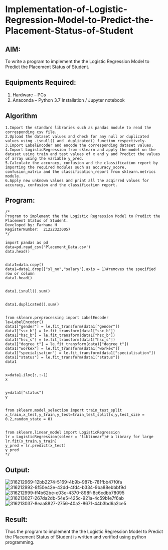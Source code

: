 # Implementation-of-Logistic-Regression-Model-to-Predict-the-Placement-Status-of-Student

## AIM:
To write a program to implement the the Logistic Regression Model to Predict the Placement Status of Student.

## Equipments Required:
1. Hardware – PCs
2. Anaconda – Python 3.7 Installation / Jupyter notebook

## Algorithm
```
1.Import the standard libraries such as pandas module to read the corresponding csv file.
2.Upload the dataset values and check for any null or duplicated values using .isnull() and .duplicated() function respectively.
3.Import LabelEncoder and encode the corresponding dataset values.
4.Import LogisticRegression from sklearn and apply the model on the dataset using train and test values of x and y and Predict the values of array using the variable y_pred.
5.Calculate the accuracy, confusion and the classification report by importing the required modules such as accuracy_score, confusion_matrix and the classification_report from sklearn.metrics module.
6.Apply new unknown values and print all the acqirred values for accuracy, confusion and the classification report. 
```

## Program:
```
/*
Program to implement the the Logistic Regression Model to Predict the Placement Status of Student.
Developed by: Farhana H
RegisterNumber:  212223230057
*/
```
```
import pandas as pd
data=pd.read_csv('Placement_Data.csv')
data.head()


data1=data.copy()
data1=data1.drop(["sl_no","salary"],axis = 1)#removes the specified row or column
data1.head()


data1.isnull().sum()


data1.duplicated().sum()


from sklearn.preprocessing import LabelEncoder
le=LabelEncoder()
data1["gender"] = le.fit_transform(data1["gender"])
data1["ssc_b"] = le.fit_transform(data1["ssc_b"])
data1["hsc_b"] = le.fit_transform(data1["hsc_b"])
data1["hsc_s"] = le.fit_transform(data1["hsc_s"])
data1["degree_t"] = le.fit_transform(data1["degree_t"])
data1["workex"] = le.fit_transform(data1["workex"])
data1["specialisation"] = le.fit_transform(data1["specialisation"])
data1["status"] = le.fit_transform(data1["status"])
data1


x=data1.iloc[:,:-1]
x


y=data1["status"]
y


from sklearn.model_selection import train_test_split
x_train,x_test,y_train,y_test=train_test_split(x,y,test_size = 0.2,random_state = 0)


from sklearn.linear_model import LogisticRegression
lr = LogisticRegression(solver = "liblinear")# a library for large
lr.fit(x_train,y_train)
y_pred = lr.predict(x_test)
y_pred
*/
```

## Output:
![316212969-12bb2274-5169-4b9b-987b-781fbb47f0fa](https://github.com/user-attachments/assets/9d94a240-b858-4827-8fab-fc955ffa41ce)
![316212992-8f50e42e-42dd-4fd4-b334-9ba88ebbbf9d](https://github.com/user-attachments/assets/2fc0657f-732b-43ac-b3e8-09c3c387ae81)
![316212999-ff4b62be-c03c-4370-898f-8c6cdbb78095](https://github.com/user-attachments/assets/cc62fca3-573b-4edd-abd2-dd75321e407b)
![316213027-267da2db-54e5-425c-921a-4c59b1e7f6ab](https://github.com/user-attachments/assets/34d28793-3c42-4430-8cf7-f46bd66681ab)
![316213037-8eaa8827-2756-40a2-8671-44b3bd6a2ce5](https://github.com/user-attachments/assets/d5f13a72-cf96-48de-8f1d-36d36c0b7a6f)



## Result:
Thus the program to implement the the Logistic Regression Model to Predict the Placement Status of Student is written and verified using python programming.
